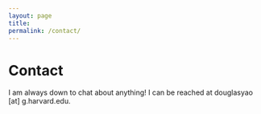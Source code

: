 ```yaml
---
layout: page
title:
permalink: /contact/
---
```


# Contact

I am always down to chat about anything! I can be reached at douglasyao [at] g.harvard.edu.
